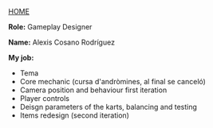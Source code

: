 [HOME](index.md)

**Role:** Gameplay Designer

**Name:** Alexis Cosano Rodríguez

**My job:**
- Tema
- Core mechanic (cursa d'andròmines, al final se canceló)
- Camera position and behaviour first iteration
- Player controls
- Deisgn parameters of the karts, balancing and testing
- Items redesign (second iteration)
